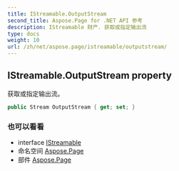 ```yaml
---
title: IStreamable.OutputStream
second_title: Aspose.Page for .NET API 参考
description: IStreamable 财产. 获取或指定输出流
type: docs
weight: 10
url: /zh/net/aspose.page/istreamable/outputstream/
---
```

## IStreamable.OutputStream property

获取或指定输出流。

```csharp
public Stream OutputStream { get; set; }
```

### 也可以看看

* interface [IStreamable](../)
* 命名空间 [Aspose.Page](../../istreamable/)
* 部件 [Aspose.Page](../../../)


